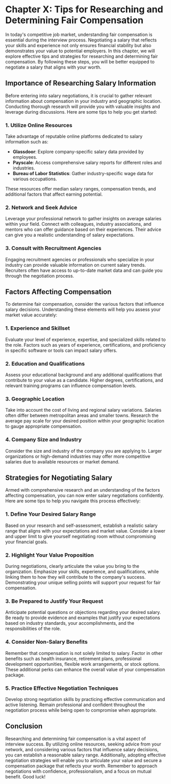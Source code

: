 Chapter X: Tips for Researching and Determining Fair Compensation
=================================================================

In today's competitive job market, understanding fair compensation is essential during the interview process. Negotiating a salary that reflects your skills and experience not only ensures financial stability but also demonstrates your value to potential employers. In this chapter, we will explore effective tips and strategies for researching and determining fair compensation. By following these steps, you will be better equipped to negotiate a salary that aligns with your worth.

Importance of Researching Salary Information
--------------------------------------------

Before entering into salary negotiations, it is crucial to gather relevant information about compensation in your industry and geographic location. Conducting thorough research will provide you with valuable insights and leverage during discussions. Here are some tips to help you get started:

### 1. Utilize Online Resources

Take advantage of reputable online platforms dedicated to salary information such as:

* **Glassdoor**: Explore company-specific salary data provided by employees.
* **Payscale**: Access comprehensive salary reports for different roles and industries.
* **Bureau of Labor Statistics**: Gather industry-specific wage data for various occupations.

These resources offer median salary ranges, compensation trends, and additional factors that affect earning potential.

### 2. Network and Seek Advice

Leverage your professional network to gather insights on average salaries within your field. Connect with colleagues, industry associations, and mentors who can offer guidance based on their experiences. Their advice can give you a realistic understanding of salary expectations.

### 3. Consult with Recruitment Agencies

Engaging recruitment agencies or professionals who specialize in your industry can provide valuable information on current salary trends. Recruiters often have access to up-to-date market data and can guide you through the negotiation process.

Factors Affecting Compensation
------------------------------

To determine fair compensation, consider the various factors that influence salary decisions. Understanding these elements will help you assess your market value accurately:

### 1. Experience and Skillset

Evaluate your level of experience, expertise, and specialized skills related to the role. Factors such as years of experience, certifications, and proficiency in specific software or tools can impact salary offers.

### 2. Education and Qualifications

Assess your educational background and any additional qualifications that contribute to your value as a candidate. Higher degrees, certifications, and relevant training programs can influence compensation levels.

### 3. Geographic Location

Take into account the cost of living and regional salary variations. Salaries often differ between metropolitan areas and smaller towns. Research the average pay scale for your desired position within your geographic location to gauge appropriate compensation.

### 4. Company Size and Industry

Consider the size and industry of the company you are applying to. Larger organizations or high-demand industries may offer more competitive salaries due to available resources or market demand.

Strategies for Negotiating Salary
---------------------------------

Armed with comprehensive research and an understanding of the factors affecting compensation, you can now enter salary negotiations confidently. Here are some tips to help you navigate this process effectively:

### 1. Define Your Desired Salary Range

Based on your research and self-assessment, establish a realistic salary range that aligns with your expectations and market value. Consider a lower and upper limit to give yourself negotiating room without compromising your financial goals.

### 2. Highlight Your Value Proposition

During negotiations, clearly articulate the value you bring to the organization. Emphasize your skills, experience, and qualifications, while linking them to how they will contribute to the company's success. Demonstrating your unique selling points will support your request for fair compensation.

### 3. Be Prepared to Justify Your Request

Anticipate potential questions or objections regarding your desired salary. Be ready to provide evidence and examples that justify your expectations based on industry standards, your accomplishments, and the responsibilities of the role.

### 4. Consider Non-Salary Benefits

Remember that compensation is not solely limited to salary. Factor in other benefits such as health insurance, retirement plans, professional development opportunities, flexible work arrangements, or stock options. These additional perks can enhance the overall value of your compensation package.

### 5. Practice Effective Negotiation Techniques

Develop strong negotiation skills by practicing effective communication and active listening. Remain professional and confident throughout the negotiation process while being open to compromise when appropriate.

Conclusion
----------

Researching and determining fair compensation is a vital aspect of interview success. By utilizing online resources, seeking advice from your network, and considering various factors that influence salary decisions, you can establish a reasonable salary range. Additionally, adopting effective negotiation strategies will enable you to articulate your value and secure a compensation package that reflects your worth. Remember to approach negotiations with confidence, professionalism, and a focus on mutual benefit. Good luck!
